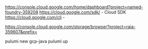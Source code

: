 https://console.cloud.google.com/home/dashboard?project=named-foundry-359208
https://cloud.google.com/sdk/ - Cloud SDK
https://cloud.google.com/cli - 

https://console.cloud.google.com/storage/browser?project=raja-359607&prefix=

pulumi new gcp-java
pulumi up

